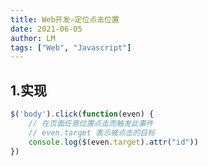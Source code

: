 ```yaml
---
title: Web开发—定位点击位置
date: 2021-06-05
author: LM
tags: ["Web", "Javascript"]
---
```


## 1.实现

```javascript
$('body').click(function(even) { 
    // 在页面任意位置点击而触发此事件
    // even.target 表示被点击的目标
    console.log($(even.target).attr("id"))
})
```

